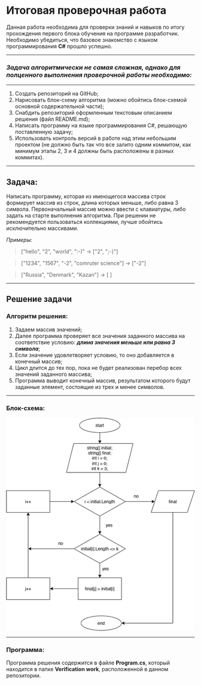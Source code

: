 # Итоговая проверочная работа

Данная работа необходима для проверки знаний и навыков по итогу прохождения первого блока обучения
на программе разработчик. Необходимо убедиться, что базовое знакомство с языком программирования __С#__ прошло успешно.
___
### *Задача алгоритмически не самая сложная, однако для полценного выполнения проверочной работы необходимо:*
___
1. Создать репозиторий на GitHub;
2. Нарисовать блок-схему алгоритма (можно обойтись блок-схемой основной содержательной части);
3. Снабдить репозиторий оформленным текстовым описанием решения (файл README.md);
4. Написать программу на языке программирования C#, решающую поставленную задачу;
5. Использовать контроль версий в работе над этим небольшим проектом (не должно быть так что все залито одним коммитом, как минимум этапы 2, 3 и 4 должны быть расположены в разных коммитах).
___
## **Задача:**
Написать программу, которая из имеющегося массива строк формирует массив из строк, длина которых меньше, либо равна 3 символа. Первоначальный массив можно ввести с клавиатуры, либо задать на старте
выполнения алгоритма. При решении не рекомендуется пользоваться коллекциями, лучше обойтись исключительно массивами.

*Примеры:*

>["hello", "2", "world", ":-)" -> ["2", ";-)"]

> ["1234", "1567", "-2", "comruter science"] -> ["-2"]

> ["Russia", "Denmark", "Kazan"] -> [  ]
___

## **Решение задачи**
### **Алгоритм решения:**
1. Задаем массив значений;
2. Далее программа проверяет все значения заданного массива на соответствие условию: ***длина значения меньше или равна 3 символа***;
3. Если значение удовлетворяет условию, то оно добавляется в конечный массив;
4. Цикл длится до тех пор, пока не будет реализован перебор всех значений заданного массива;
5. Программа выводит конечный массив, результатом которого будут заданные элемент, состоящие из трех и менее символов.
___
### **Блок-схема:**
![Блок-схема](/Diagrams/solution%20algorithm.png)
___
### **Программа:**
Программа решения содержится в файле **Program.cs**, который находится в папке **Verification work**, расположенной в данном репозитории.
